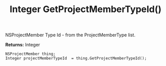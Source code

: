 ﻿---
uid: crmscript_ref_NSProjectMember_GetProjectMemberTypeId
title: Integer GetProjectMemberTypeId()
intellisense: NSProjectMember.GetProjectMemberTypeId
keywords: NSProjectMember, GetProjectMemberTypeId
so.topic: reference
---

NSProjectMember Type Id - from the ProjectMemberType list.

**Returns:** Integer


```crmscript
NSProjectMember thing;
Integer projectMemberTypeId  = thing.GetProjectMemberTypeId();
```


